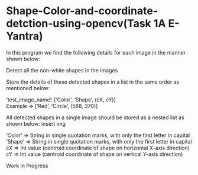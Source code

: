 # Shape-Color-and-coordinate-detction-using-opencv(Task 1A E-Yantra)

In this program we find the following details for each image in the manner shown below:

Detect all the non-white shapes in the images<br>

Store the details of these detected shapes in a list in the same order as mentioned below:

‘test_image_name’: [‘Color’, ‘Shape’, (cX, cY)]<br>
Example => [‘Red’, ‘Circle’, (588, 370)]<br>

All detected shapes in a single image should be stored as a nested list as shown below:
insert img

‘Color’ => String in single quotation marks, with only the first letter in capital <br>
‘Shape’ => String in single quotation marks, with only the first letter in capital<br>
cX => Int value (centroid coordinate of shape on horizontal X-axis direction)<br>
cY => Int value (centroid coordinate of shape on vertical Y-axis direction)<br>

Work in Progress
